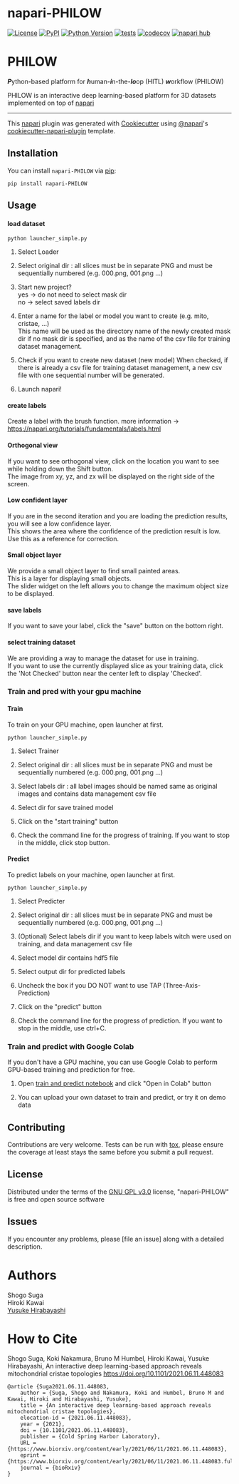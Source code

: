 # napari-PHILOW

[![License](https://img.shields.io/pypi/l/napari-PHILOW.svg?color=green)](https://github.com/neurobiology-ut/PHILOW/raw/main/LICENSE)
[![PyPI](https://img.shields.io/pypi/v/napari-PHILOW.svg?color=green)](https://pypi.org/project/napari-PHILOW)
[![Python Version](https://img.shields.io/pypi/pyversions/napari-PHILOW.svg?color=green)](https://python.org)
[![tests](https://github.com/neurobiology-ut/napari-PHILOW/workflows/tests/badge.svg)](https://github.com/neurobiology-ut/PHILOW/actions)
[![codecov](https://codecov.io/gh/neurobiology-ut/napari-PHILOW/branch/main/graph/badge.svg)](https://codecov.io/gh/neurobiology-ut/PHILOW)
[![napari hub](https://img.shields.io/endpoint?url=https://api.napari-hub.org/shields/napari-PHILOW)](https://napari-hub.org/plugins/napari-PHILOW)

# PHILOW <br>
***P***ython-based platform for ***h***uman-***i***n-the-***lo***op (HITL)  ***w***orkflow (PHILOW) <br>

PHILOW is an interactive deep learning-based platform for 3D datasets implemented on top of [napari](https://github.com/napari/napari)

----------------------------------

This [napari] plugin was generated with [Cookiecutter] using [@napari]'s [cookiecutter-napari-plugin] template.

<!--
Don't miss the full getting started guide to set up your new package:
https://github.com/napari/cookiecutter-napari-plugin#getting-started

and review the napari docs for plugin developers:
https://napari.org/plugins/stable/index.html
-->

## Installation

You can install `napari-PHILOW` via [pip]:

    pip install napari-PHILOW
    

## Usage
#### load dataset
```angular2
python launcher_simple.py
```
1) Select Loader

2) Select original dir : all slices must be in separate PNG and must be sequentially numbered (e.g. 000.png, 001.png ...)

3) Start new project?    
yes → do not need to select mask dir    
no → select saved labels dir    

4) Enter a name for the label or model you want to create (e.g. mito, cristae, ...)   
This name will be used as the directory name of the newly created mask dir if no mask dir is specified, 
and as the name of the csv file for training dataset management.

5) Check if you want to create new dataset (new model)
When checked, if there is already a csv file for training dataset management, a new csv file with one sequential number will be generated.

6) Launch napari!


#### create labels
Create a label with the brush function.
more information → https://napari.org/tutorials/fundamentals/labels.html

#### Orthogonal view
If you want to see orthogonal view, click on the location you want to see while holding down the Shift button.    
The image from xy, yz, and zx will be displayed on the right side of the screen.

#### Low confident layer
If you are in the second iteration and you are loading the prediction results, you will see a low confidence layer.    
This shows the area where the confidence of the prediction result is low.    
Use this as a reference for correction.   

#### Small object layer
We provide a small object layer to find small painted areas.   
This is a layer for displaying small objects.   
The slider widget on the left allows you to change the maximum object size to be displayed.   

#### save labels
If you want to save your label, click the "save" button on the bottom right.

#### select training dataset
We are providing a way to manage the dataset for use in training.   
If you want to use the currently displayed slice as your training data, click the 'Not Checked' button near the center left to display 'Checked'.


### Train and pred with your gpu machine
#### Train
To train on your GPU machine, open launcher at first.
```angular2
python launcher_simple.py
```
1) Select Trainer   
   
2) Select original dir : all slices must be in separate PNG and must be sequentially numbered (e.g. 000.png, 001.png ...)   
   
3) Select labels dir : all label images should be named same as original images and contains data management csv file   
   
4) Select dir for save trained model   
   
5) Click on the "start training" button   

6) Check the command line for the progress of training. If you want to stop in the middle, click stop button.   
   
#### Predict
To predict labels on your machine, open launcher at first.   
```angular2
python launcher_simple.py
```
1) Select Predicter
   
2) Select original dir : all slices must be in separate PNG and must be sequentially numbered (e.g. 000.png, 001.png ...)   
   
3) (Optional) Select labels dir if you want to keep labels witch were used on training, and data management csv file   
   
4) Select model dir contains hdf5 file   
   
5) Select output dir for predicted labels   

6) Uncheck the box if you DO NOT want to use TAP (Three-Axis-Prediction)   
   
7) Click on the "predict" button  

8) Check the command line for the progress of prediction. If you want to stop in the middle, use ctrl+C.    

### Train and predict with Google Colab   
If you don't have a GPU machine, you can use Google Colab to perform GPU-based training and prediction for free.    

1) Open [train and predict notebook](https://github.com/neurobiology-ut/PHILOW/blob/develop/notebooks/train_and_pred_using_PHILOW.ipynb) and click "Open in Colab" button

2) You can upload your own dataset to train and predict, or try it on demo data   


## Contributing

Contributions are very welcome. Tests can be run with [tox], please ensure
the coverage at least stays the same before you submit a pull request.

## License

Distributed under the terms of the [GNU GPL v3.0] license,
"napari-PHILOW" is free and open source software

## Issues

If you encounter any problems, please [file an issue] along with a detailed description.

# Authors <br>

Shogo Suga <br>
Hiroki Kawai <br>
<a href="http://park.itc.u-tokyo.ac.jp/Hirabayashi/WordPress/">Yusuke Hirabayashi</a> 


# How to Cite <br>
Shogo Suga, Koki Nakamura, Bruno M Humbel, Hiroki Kawai, Yusuke Hirabayashi, An interactive deep learning-based approach reveals mitochondrial cristae topologies
<a href="https://doi.org/10.1101/2021.06.11.448083">https://doi.org/10.1101/2021.06.11.448083</a>


```
@article {Suga2021.06.11.448083,
	author = {Suga, Shogo and Nakamura, Koki and Humbel, Bruno M and Kawai, Hiroki and Hirabayashi, Yusuke},
	title = {An interactive deep learning-based approach reveals mitochondrial cristae topologies},
	elocation-id = {2021.06.11.448083},
	year = {2021},
	doi = {10.1101/2021.06.11.448083},
	publisher = {Cold Spring Harbor Laboratory},
	URL = {https://www.biorxiv.org/content/early/2021/06/11/2021.06.11.448083},
	eprint = {https://www.biorxiv.org/content/early/2021/06/11/2021.06.11.448083.full.pdf},
	journal = {bioRxiv}
}
```

[napari]: https://github.com/napari/napari
[Cookiecutter]: https://github.com/audreyr/cookiecutter
[@napari]: https://github.com/napari
[MIT]: http://opensource.org/licenses/MIT
[BSD-3]: http://opensource.org/licenses/BSD-3-Clause
[GNU GPL v3.0]: http://www.gnu.org/licenses/gpl-3.0.txt
[GNU LGPL v3.0]: http://www.gnu.org/licenses/lgpl-3.0.txt
[Apache Software License 2.0]: http://www.apache.org/licenses/LICENSE-2.0
[Mozilla Public License 2.0]: https://www.mozilla.org/media/MPL/2.0/index.txt
[cookiecutter-napari-plugin]: https://github.com/napari/cookiecutter-napari-plugin

[napari]: https://github.com/napari/napari
[tox]: https://tox.readthedocs.io/en/latest/
[pip]: https://pypi.org/project/pip/
[PyPI]: https://pypi.org/
